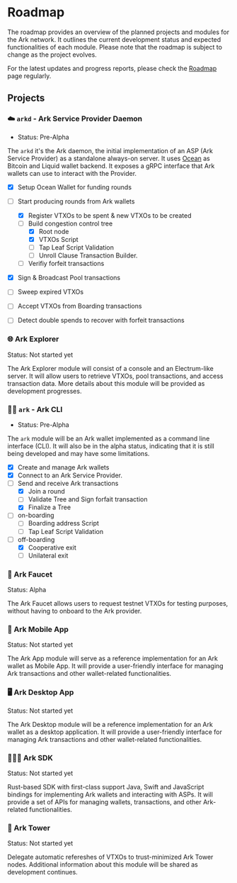 # Roadmap

The roadmap provides an overview of the planned projects and modules for the Ark network. It outlines the current development status and expected functionalities of each module. Please note that the roadmap is subject to change as the project evolves.

For the latest updates and progress reports, please check the [Roadmap](/roadmap/index.md) page regularly.

## Projects

### ☁️ `arkd` - Ark Service Provider Daemon
- Status: Pre-Alpha

The `arkd` it's the Ark daemon, the initial implementation of an ASP (Ark Service Provider) as a standalone always-on server. 
It uses [Ocean](https://github.com/vulpemventures/ocean) as Bitcoin and Liquid wallet backend. 
It exposes a gRPC interface that Ark wallets can use to interact with the Provider.

- [x] Setup Ocean Wallet for funding rounds
- [ ] Start producing rounds from Ark wallets
  - [x] Register VTXOs to be spent & new VTXOs to be created
  - [ ] Build congestion control tree
    - [x] Root node
    - [x] VTXOs Script
    - [ ] Tap Leaf Script Validation
    - [ ] Unroll Clause Transaction Builder.
  - [ ] Verifiy forfeit transactions
- [x] Sign & Broadcast Pool transactions
- [ ] Sweep expired VTXOs
- [ ] Accept VTXOs from Boarding transactions
- [ ] Detect double spends to recover with forfeit transactions


### 🌐 Ark Explorer
Status: Not started yet

The Ark Explorer module will consist of a console and an Electrum-like server. It will allow users to retrieve VTXOs, pool transactions, and access transaction data. More details about this module will be provided as development progresses.

### 👩‍💻 `ark` - Ark CLI
- Status: Pre-Alpha

The `ark` module will be an Ark wallet implemented as a command line interface (CLI). It will also be in the alpha status, indicating that it is still being developed and may have some limitations.

- [x] Create and manage Ark wallets
- [x] Connect to an Ark Service Provider.
- [ ] Send and receive Ark transactions
  - [x] Join a round
  - [ ] Validate Tree and Sign forfait transaction
  - [x] Finalize a Tree
- [ ] on-boarding
  - [ ] Boarding address Script
  - [ ] Tap Leaf Script Validation
- [ ] off-boarding
  - [x] Cooperative exit
  - [ ] Unilateral exit

### 🚰 Ark Faucet
Status: Alpha

The Ark Faucet allows users to request testnet VTXOs for testing purposes, without having to onboard to the Ark provider.

### 📱 Ark Mobile App
Status: Not started yet

The Ark App module will serve as a reference implementation for an Ark wallet as Mobile App. It will provide a user-friendly interface for managing Ark transactions and other wallet-related functionalities. 

### 🖥️ Ark Desktop App
Status: Not started yet

The Ark Desktop module will be a reference implementation for an Ark wallet as a desktop application. It will provide a user-friendly interface for managing Ark transactions and other wallet-related functionalities.

### 👨🏻‍💻 Ark SDK
Status: Not started yet

Rust-based SDK with first-class support Java, Swift and JavaScript bindings for implementing Ark wallets and interacting with ASPs. It will provide a set of APIs for managing wallets, transactions, and other Ark-related functionalities.

### 🗼 Ark Tower
Status: Not started yet

Delegate automatic refereshes of VTXOs to trust-minimized Ark Tower nodes. Additional information about this module will be shared as development continues.
